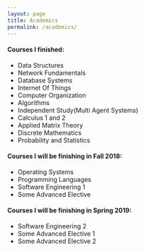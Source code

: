 ```yaml
---
layout: page
title: Academics
permalink: /academics/
---
```


#### Courses I finished:

+ Data Structures
+ Network Fundamentals
+ Database Systems
+ Internet Of Things
+ Computer Organization
+ Algorithms
+ Independent Study(Multi Agent Systems)
+ Calculus 1 and 2
+ Applied Matrix Theory
+ Discrete Mathematics
+ Probability and Statistics

#### Courses I will be finishing in Fall 2018:

+ Operating Systems
+ Programming Languages
+ Software Engineering 1
+ Some Advanced Elective

#### Courses I will be finishing in Spring 2019:

+ Software Engineering 2
+ Some Advanced Elective 1
+ Some Advanced Elective 2

